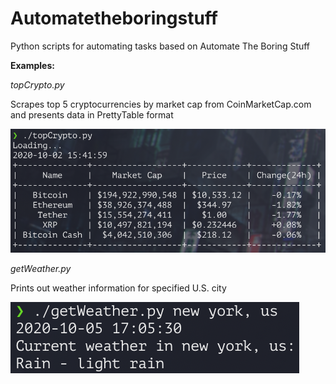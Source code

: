 # Automatetheboringstuff
Python scripts for automating tasks based on Automate The Boring Stuff

**Examples:**

*topCrypto.py*

Scrapes top 5 cryptocurrencies by market cap from CoinMarketCap.com and presents data in PrettyTable format

![topCrypto.py](images/topCrypto.png)

*getWeather.py*

Prints out weather information for specified U.S. city

![getWeather.py](images/getWeather.png)
